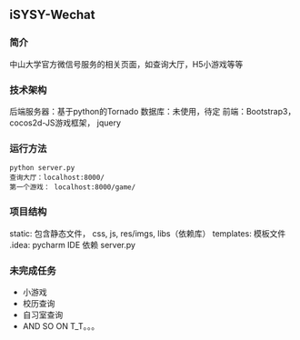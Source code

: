 ## iSYSY-Wechat ##

### 简介 ###

中山大学官方微信号服务的相关页面，如查询大厅，H5小游戏等等

### 技术架构 ###

后端服务器：基于python的Tornado
数据库：未使用，待定
前端：Bootstrap3， cocos2d-JS游戏框架， jquery

### 运行方法 ###

~~~
python server.py
查询大厅：localhost:8000/
第一个游戏： localhost:8000/game/
~~~

### 项目结构 ###

static: 包含静态文件， css, js, res/imgs, libs（依赖库）
templates: 模板文件
.idea: pycharm IDE 依赖
server.py

### 未完成任务 ###

- 小游戏
- 校历查询
- 自习室查询
- AND SO ON T_T。。。
